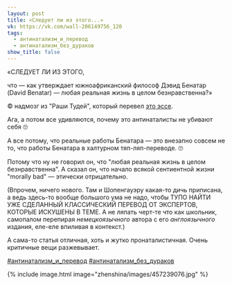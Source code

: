 ```yaml
---
layout: post
title: «Следует ли из этого...»
vk: https://vk.com/wall-206149756_120
tags:
  - антинатализм_и_перевод
  - антинатализм_без_дураков
show_title: false
---
```

«СЛЕДУЕТ ЛИ ИЗ ЭТОГО, 

что — как утверждает южноафриканский философ Дэвид Бенатар (David Benatar) — любая реальная жизнь в целом безнравственна?» 

© надмозг из "Раши Тудей", который перевел [это эссе](../adekvat/901.html).

Ага, а потом все удивляются, почему это антинаталисты не убивают себя 🙄

А все потому, что реальные работы Бенатара — это внезапно совсем не то, что работы Бенатара в халтурном тяп-ляп-переводе. 🙄

Потому что ну не говорил он, что "любая реальная жизнь  в целом безнравственна". А сказал он, что начало всякой сентиентной жизни "morally bad" — этически отрицательно.

(Впрочем, ничего нового. Там и Шопенгауэру какая-то дичь приписана, а ведь здесь-то вообще большого ума не надо, чтобы ТУПО НАЙТИ УЖЕ СДЕЛАННЫЙ КЛАССИЧЕСКИЙ ПЕРЕВОД ОТ ЭКСПЕРТОВ, КОТОРЫЕ ИСКУШЕНЫ В ТЕМЕ. А не ляпать черт-те что как школьник, самопалом перепирая _немецкоязычного_ автора с его _англоязычного_ издания, еле-еле впиливая в контекст.)

А сама-то статья отличная, хоть и жутко пронаталистичная. Очень критичные вещи разжевывает. 

[#антинатализм_и_перевод](poisk.html#антинатализм_и_перевод)
[#антинатализм_без_дураков](poisk.html#антинатализм_без_дураков)

{% include image.html image="zhenshina/images/457239076.jpg" %}